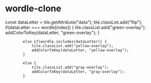 # wordle-clone
const dataLetter = tile.getAttribute("data");
tile.classList.add("flip");
            if(dataLetter === wordle[index]) {
                tile.classList.add("green-overlay");
                addColorToKey(dataLetter, "green-overlay");
            }
    
            else if(wordle.includes(dataLetter)) {
                tile.classList.add("yellow-overlay");
                addColorToKey(dataLetter, "yellow-overlay");
            }
    
            else {
                tile.classList.add("gray-overlay");
                addColorToKey(dataLetter, "gray-overlay");
            }